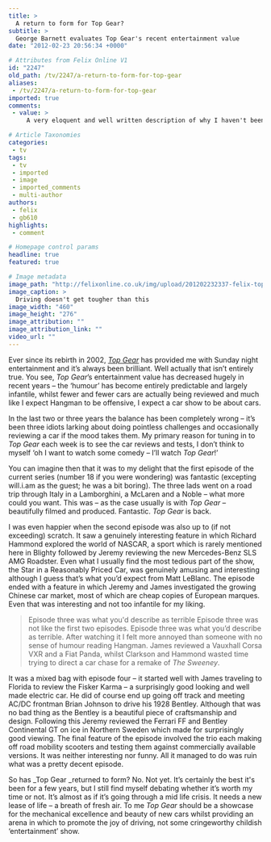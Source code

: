 ```yaml
---
title: >
  A return to form for Top Gear?
subtitle: >
  George Barnett evaluates Top Gear's recent entertainment value
date: "2012-02-23 20:56:34 +0000"

# Attributes from Felix Online V1
id: "2247"
old_path: /tv/2247/a-return-to-form-for-top-gear
aliases:
 - /tv/2247/a-return-to-form-for-top-gear
imported: true
comments:
 - value: >
     A very eloquent and well written description of why I haven't been excited about top gear in about 2 years. I somewhat suspect that the personalities involved got the idea that everything they touched turned to gold and didn't realise that the most enjoyable part of the show was the cars themselves, as opposed to the people reviewing them. ,I agree that the Fenton parody was amusing; the highlight of that feature in fact. The rest of it wasn't great though, was it? <br> <br>I'm not entirely sure if you actually read my review or not but i'd like to highlight a few bits of it for you. First of all, I find Top Gear entertaining (that bit was made quite clear in the first sentence). Secondly, the reason I don't find it funny anymore is that most of the jokes are the same and have been repeated over and over again (this opinion was also made fairly clear in the first paragraph). <br> <br>It certainly doesn't seem like you managed to reach the final paragraph, so let me summarise it for you; Top Gear is improving. It has show

# Article Taxonomies
categories:
 - tv
tags:
 - tv
 - imported
 - image
 - imported_comments
 - multi-author
authors:
 - felix
 - gb610
highlights:
 - comment

# Homepage control params
headline: true
featured: true

# Image metadata
image_path: "http://felixonline.co.uk/img/upload/201202232337-felix-top-gear---the-stig-006.jpg"
image_caption: >
  Driving doesn't get tougher than this
image_width: "460"
image_height: "276"
image_attribution: ""
image_attribution_link: ""
video_url: ""
---
```


Ever since its rebirth in 2002, [_Top Gear_](http://www.bbc.co.uk/programmes/b006mj59) has provided me with Sunday night entertainment and it’s always been brilliant. Well actually that isn’t entirely true. You see, _Top Gear_’s entertainment value has decreased hugely in recent years – the ‘humour’ has become entirely predictable and largely infantile, whilst fewer and fewer cars are actually being reviewed and much like I expect Hangman to be offensive, I expect a car show to be about cars.

In the last two or three years the balance has been completely wrong – it’s been three idiots larking about doing pointless challenges and occasionally reviewing a car if the mood takes them. My primary reason for tuning in to _Top Gear_ each week is to see the car reviews and tests, I don’t think to myself ‘oh I want to watch some comedy – I’ll watch _Top Gear_!’

You can imagine then that it was to my delight that the first episode of the current series (number 18 if you were wondering) was fantastic (excepting will.i.am as the guest; he was a bit boring). The three lads went on a road trip through Italy in a Lamborghini, a McLaren and a Noble – what more could you want. This was – as the case usually is with _Top Gear_ – beautifully filmed and produced. Fantastic. _Top Gear_ is back.

I was even happier when the second episode was also up to (if not exceeding) scratch. It saw a genuinely interesting feature in which Richard Hammond explored the world of NASCAR, a sport which is rarely mentioned here in Blighty followed by Jeremy reviewing the new Mercedes-Benz SLS AMG Roadster. Even what I usually find the most tedious part of the show, the Star in a Reasonably Priced Car, was genuinely amusing and interesting although I guess that’s what you’d expect from Matt LeBlanc. The episode ended with a feature in which Jeremy and James investigated the growing Chinese car market, most of which are cheap copies of European marques. Even that was interesting and not too infantile for my liking.
> Episode three was what you'd describe as terrible
Episode three was not like the first two episodes. Episode three was what you’d describe as terrible. After watching it I felt more annoyed than someone with no sense of humour reading Hangman. James reviewed a Vauxhall Corsa VXR and a Fiat Panda, whilst Clarkson and Hammond wasted time trying to direct a car chase for a remake of _The Sweeney_.

It was a mixed bag with episode four – it started well with James traveling to Florida to review the Fisker Karma – a surprisingly good looking and well made electric car. He did of course end up going off track and meeting AC/DC frontman Brian Johnson to drive his 1928 Bentley. Although that was no bad thing as the Bentley is a beautiful piece of craftsmanship and design. Following this Jeremy reviewed the Ferrari FF and Bentley Continental GT on ice in Northern Sweden which made for surprisingly good viewing. The final feature of the episode involved the trio each making off road mobility scooters and testing them against commercially available versions. It was neither interesting nor funny. All it managed to do was ruin what was a pretty decent episode.

So has _Top Gear _returned to form? No. Not yet. It’s certainly the best it's been for a few years, but I still find myself debating whether it’s worth my time or not. It’s almost as if it’s going through a mid life crisis. It needs a new lease of life – a breath of fresh air. To me _Top Gear_ should be a showcase for the mechanical excellence and beauty of new cars whilst providing an arena in which to promote the joy of driving, not some cringeworthy childish ‘entertainment’ show.
